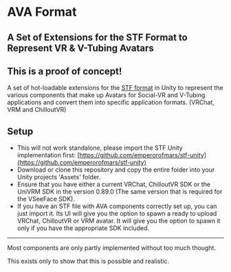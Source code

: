 # AVA Format
## A Set of Extensions for the STF Format to Represent VR & V-Tubing Avatars

## **This is a proof of concept!**

A set of hot-loadable extensions for the [STF format](https://github.com/emperorofmars/stf-unity) in Unity to represent the various components that make up Avatars for Social-VR and V-Tubing applications and convert them into specific application formats. (VRChat, VRM and ChilloutVR)

## Setup
- This will not work standalone, please import the STF Unity implementation first: [https://github.com/emperorofmars/stf-unity](https://github.com/emperorofmars/stf-unity)
- Download or clone this repository and copy the entire folder into your Unity projects 'Assets' folder.
- Ensure that you have either a current VRChat, ChilloutVR SDK or the UniVRM SDK in the version 0.89.0 (The same version that is required for the VSeeFace SDK).
- If you have an STF file with AVA components correctly set up, you can just import it. Its UI will give you the option to spawn a ready to upload VRChat, ChilloutVR or VRM avatar. It will give you the option to spawn it only if you have the appropriate SDK included.

---

Most components are only partly implemented without too much thought.

This exists only to show that this is possible and realistic.

